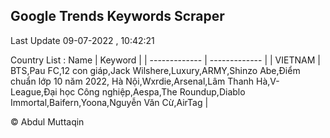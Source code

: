 

## Google Trends Keywords Scraper 
 
Last Update 09-07-2022 , 10:42:21

Country List :
 Name  | Keyword |
| ------------- | ------------- |
| VIETNAM | BTS,Pau FC,12 con giáp,Jack Wilshere,Luxury,ARMY,Shinzo Abe,Điểm chuẩn lớp 10 năm 2022, Hà Nội,Wxrdie,Arsenal,Lâm Thanh Hà,V-League,Đại học Công nghiệp,Aespa,The Roundup,Diablo Immortal,Baifern,Yoona,Nguyễn Văn Cừ,AirTag |



© Abdul Muttaqin 
